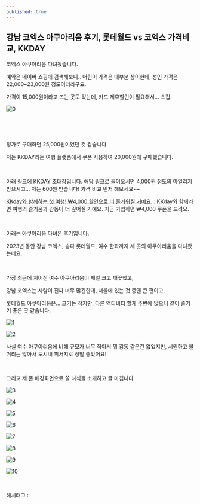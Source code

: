 ```yaml
---
published: true
---
```

## 강남 코엑스 아쿠아리움 후기, 롯데월드 vs 코엑스 가격비교, KKDAY

코엑스 아쿠아리움 다녀왔습니다.

예약은 네이버 쇼핑에 검색해보니.. 어린이 가격은 대부분 상이한데, 성인 가격은 22,000~23,000원 정도이더라구요.

가격이 15,000원이라고 뜨는 곳도 있는데, 카드 제휴할인이 필요해서… 스킵.

![0](/asset/img/223169481125/0.png)

​

​

정가로 구매하면 25,000원이었던 것 같습니다.

저는 KKDAY라는 여행 플랫폼에서 쿠폰 사용하여 20,000원에 구매했습니다.

​

아래 링크에 KKDAY 초대장입니다. 해당 링크로 들어오시면 4,000원 정도의 마일리지 받으시고… 저는 600원 받습니다! 가격 비교 먼저 해보세요~~

[KKday와 함께하는 첫 여행! ₩4,000 할인으로 더 즐거워질 거예요.](https://m.kkday.com/ko/i/YBSDLB?p=olink&cid=10106&ud1=ios) : KKday와 함께라면 여행의 즐거움과 감동이 더 깊어질 거예요. 지금 가입하면 ₩4,000 쿠폰을 드려요.

​

아래는 아쿠아리움 다녀온 후기입니다.

2023년 동안 강남 코엑스, 송파 롯데월드, 여수 한화까지 세 곳의 아쿠아리움을 다녀왔는데요.

​

가장 최근에 지어진 여수 아쿠아리움이 제일 크고 깨끗했고,

강남 코엑스는 사람이 진짜 너무 많긴한데, 서울에 있는 것 중엔 큰 편이고,

롯데월드 아쿠아리움은… 크기는 작지만, 다른 액티비티 할게 주변에 많으니 같이 즐기기 좋은 곳 같습니다.

![1](/asset/img/223169481125/1.png)

![2](/asset/img/223169481125/2.png)

사실 여수 아쿠아리움에 비해 규모가 너무 작아서 뭐 감동 같은건 없었지만, 시원하고 볼거리는 많아서 도시내 피서지로 정말 좋았어요!

​

그리고 제 폰 배경화면으로 쓸 녀석들 소개하고 글 마칩니다.

![3](/asset/img/223169481125/3.png)

![4](/asset/img/223169481125/4.png)

![5](/asset/img/223169481125/5.png)

![6](/asset/img/223169481125/6.png)

![7](/asset/img/223169481125/7.png)

![8](/asset/img/223169481125/8.png)

![9](/asset/img/223169481125/9.png)

![10](/asset/img/223169481125/10.png)

​

 해시태그 : 